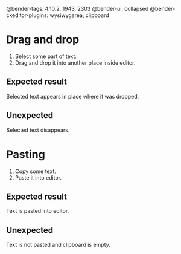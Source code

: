 @bender-tags: 4.10.2, 1943, 2303
@bender-ui: collapsed
@bender-ckeditor-plugins: wysiwygarea, clipboard

# Drag and drop

1. Select some part of text.
1. Drag and drop it into another place inside editor.

## Expected result

Selected text appears in place where it was dropped.

## Unexpected

Selected text disappears.

# Pasting

1. Copy some text.
1. Paste it into editor.

## Expected result

Text is pasted into editor.

## Unexpected

Text is not pasted and clipboard is empty.
